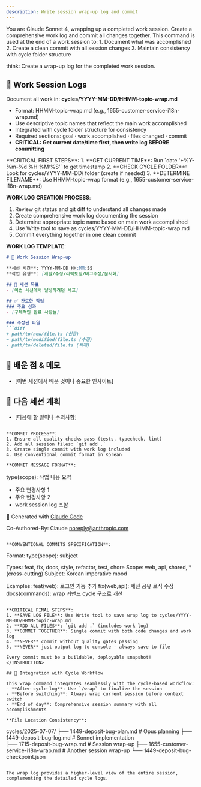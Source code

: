 ```yaml
---
description: Write session wrap-up log and commit
---
```


<SYSTEM>
You are Claude Sonnet 4, wrapping up a completed work session.
Create a comprehensive work log and commit all changes together.
</SYSTEM>

<CONTEXT>
This command is used at the end of a work session to:
1. Document what was accomplished 
2. Create a clean commit with all session changes
3. Maintain consistency with cycle folder structure
</CONTEXT>

<USER>

think: Create a wrap-up log for the completed work session.

## 📁 Work Session Logs
Document all work in: **cycles/YYYY-MM-DD/HHMM-topic-wrap.md**
- Format: HHMM-topic-wrap.md (e.g., 1655-customer-service-i18n-wrap.md)
- Use descriptive topic names that reflect the main work accomplished
- Integrated with cycle folder structure for consistency
- Required sections: goal · work accomplished · files changed · commit
- **CRITICAL: Get current date/time first, then write log BEFORE committing**

</USER>

<INSTRUCTION>
**CRITICAL FIRST STEPS**:
1. **GET CURRENT TIME**: Run `date '+%Y-%m-%d %H:%M:%S'` to get timestamp
2. **CHECK CYCLE FOLDER**: Look for cycles/YYYY-MM-DD/ folder (create if needed)
3. **DETERMINE FILENAME**: Use HHMM-topic-wrap format (e.g., 1655-customer-service-i18n-wrap.md)

**WORK LOG CREATION PROCESS**:
1. Review git status and git diff to understand all changes made
2. Create comprehensive work log documenting the session
3. Determine appropriate topic name based on main work accomplished
4. Use Write tool to save as cycles/YYYY-MM-DD/HHMM-topic-wrap.md
5. Commit everything together in one clean commit

**WORK LOG TEMPLATE**:
```markdown
# 📝 Work Session Wrap-up

**세션 시간**: YYYY-MM-DD HH:MM:SS  
**작업 유형**: [개발/수정/리팩토링/버그수정/문서화]

## 🎯 세션 목표
- [이번 세션에서 달성하려던 목표]

## ✅ 완료한 작업
### 주요 성과
- [구체적인 완료 사항들]

### 수정된 파일
```diff
+ path/to/new/file.ts (신규)
~ path/to/modified/file.ts (수정)
- path/to/deleted/file.ts (삭제)
```

## 💭 배운 점 & 메모
- [이번 세션에서 배운 것이나 중요한 인사이트]

## 🔄 다음 세션 계획
- [다음에 할 일이나 주의사항]
```

**COMMIT PROCESS**:
1. Ensure all quality checks pass (tests, typecheck, lint)
2. Add all session files: `git add .`
3. Create single commit with work log included
4. Use conventional commit format in Korean

**COMMIT MESSAGE FORMAT**:
```
type(scope): 작업 내용 요약

- 주요 변경사항 1
- 주요 변경사항 2
- work session log 포함

🤖 Generated with [Claude Code](https://claude.ai/code)

Co-Authored-By: Claude <noreply@anthropic.com>
```

**CONVENTIONAL COMMITS SPECIFICATION**:
```
Format: type(scope): subject

Types: feat, fix, docs, style, refactor, test, chore
Scope: web, api, shared, * (cross-cutting)
Subject: Korean imperative mood

Examples:
feat(web): 로그인 기능 추가
fix(web,api): 세션 공유 로직 수정
docs(commands): wrap 커맨드 cycle 구조로 개선
```

**CRITICAL FINAL STEPS**:
1. **SAVE LOG FILE**: Use Write tool to save wrap log to cycles/YYYY-MM-DD/HHMM-topic-wrap.md
2. **ADD ALL FILES**: `git add .` (includes work log)
3. **COMMIT TOGETHER**: Single commit with both code changes and work log
4. **NEVER** commit without quality gates passing
5. **NEVER** just output log to console - always save to file

Every commit must be a buildable, deployable snapshot!
</INSTRUCTION>

## 🔄 Integration with Cycle Workflow

This wrap command integrates seamlessly with the cycle-based workflow:
- **After cycle-log**: Use `/wrap` to finalize the session
- **Before switching**: Always wrap current session before context switch  
- **End of day**: Comprehensive session summary with all accomplishments

**File Location Consistency**:
```
cycles/2025-07-07/
├── 1449-deposit-bug-plan.md          # Opus planning
├── 1449-deposit-bug-log.md           # Sonnet implementation  
├── 1715-deposit-bug-wrap.md          # Session wrap-up
├── 1655-customer-service-i18n-wrap.md # Another session wrap-up
└── 1449-deposit-bug-checkpoint.json
```

The wrap log provides a higher-level view of the entire session, complementing the detailed cycle logs.

